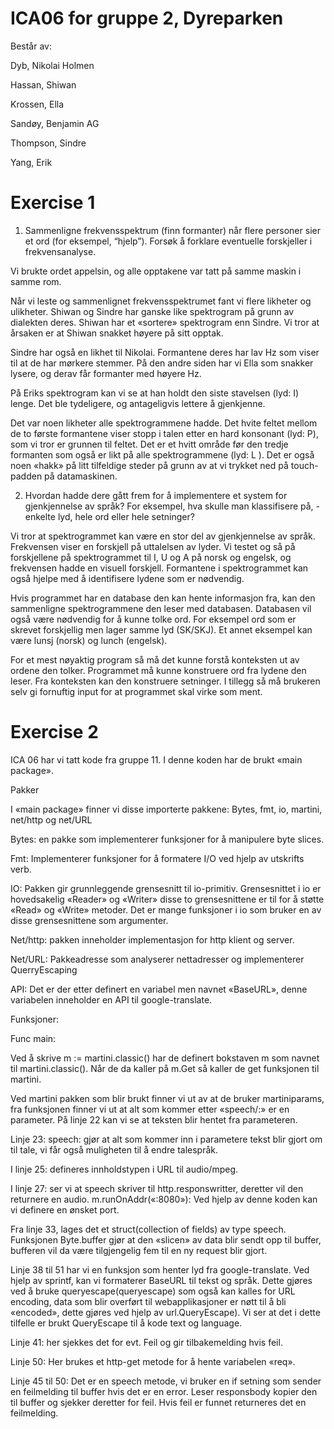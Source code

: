 # ICA06 for gruppe 2, Dyreparken

Består av:  

Dyb, Nikolai Holmen

Hassan, Shiwan

Krossen, Ella

Sandøy, Benjamin AG

Thompson, Sindre  

Yang, Erik

# Exercise 1

1. Sammenligne frekvensspektrum (finn formanter) når flere personer sier et ord (for eksempel, “hjelp”). Forsøk å forklare eventuelle forskjeller i frekvensanalyse.

Vi brukte ordet appelsin, og alle opptakene var tatt på samme maskin i samme rom.

Når vi leste og sammenlignet frekvensspektrumet fant vi flere likheter og ulikheter. Shiwan og Sindre har ganske like spektrogram på grunn av dialekten deres. Shiwan har et «sortere» spektrogram enn Sindre. Vi tror at årsaken er at Shiwan snakket høyere på sitt opptak.  

Sindre har også en likhet til Nikolai. Formantene deres har lav Hz som viser til at de har mørkere stemmer. På den andre siden har vi Ella som snakker lysere, og derav får formanter med høyere Hz.

På Eriks spektrogram kan vi se at han holdt den siste stavelsen (lyd: I) lenge. Det ble tydeligere, og antageligvis lettere å gjenkjenne.

Det var noen likheter alle spektrogrammene hadde. Det hvite feltet mellom de to første formantene viser stopp i talen etter en hard konsonant (lyd: P), som vi tror er grunnen til feltet. Det er et hvitt område før den tredje formanten som også er likt på alle spektrogrammene (lyd: L ). Det er også noen «hakk» på litt tilfeldige steder på grunn av at vi trykket ned på touch-padden på datamaskinen.

2. Hvordan hadde dere gått frem for å implementere et system for gjenkjennelse av språk? For eksempel, hva skulle man klassifisere på, - enkelte lyd, hele ord eller hele setninger?

Vi tror at spektrogrammet kan være en stor del av gjenkjennelse av språk. Frekvensen viser en forskjell på uttalelsen av lyder. Vi testet og så på forskjellene på spektrogrammet til I, U og A på norsk og engelsk, og frekvensen hadde en visuell forskjell. Formantene i spektrogrammet kan også hjelpe med å identifisere lydene som er nødvendig.

Hvis programmet har en database den kan hente informasjon fra, kan den sammenligne spektrogrammene den leser med databasen. Databasen vil også være nødvendig for å kunne tolke ord. For eksempel ord som er skrevet forskjellig men lager samme lyd (SK/SKJ). Et annet eksempel kan være lunsj (norsk) og lunch (engelsk).

For et mest nøyaktig program så må det kunne forstå konteksten ut av ordene den tolker. Programmet må kunne konstruere ord fra lydene den leser. Fra konteksten kan den konstruere setninger. I tillegg så må brukeren selv gi fornuftig input for at programmet skal virke som ment.

# Exercise 2

ICA 06 har vi tatt kode fra gruppe 11. I denne koden har de brukt «main package».

Pakker

I «main package» finner vi disse importerte pakkene: Bytes, fmt, io, martini, net/http og net/URL

Bytes: en pakke som implementerer funksjoner for å manipulere byte slices.

Fmt: Implementerer funksjoner for å formatere I/O ved hjelp av utskrifts verb.

IO: Pakken gir grunnleggende grensesnitt til io-primitiv. Grensesnittet i io er hovedsakelig «Reader» og «Writer» disse to grensesnittene er til for å støtte «Read» og «Write» metoder. Det er mange funksjoner i io som bruker en av disse grensesnittene som argumenter.

Net/http: pakken inneholder implementasjon for http klient og server.

Net/URL: Pakkeadresse som analyserer nettadresser og implementerer QuerryEscaping

API: Det er der etter definert en variabel men navnet «BaseURL», denne variabelen inneholder en API til google-translate.

Funksjoner:

Func main:

Ved å skrive m := martini.classic() har de definert bokstaven m som navnet til martini.classic(). Når de da kaller på m.Get så kaller de get funksjonen til martini.

Ved martini pakken som blir brukt finner vi ut av at de bruker martiniparams, fra funksjonen finner vi ut at alt som kommer etter «speech/:» er en parameter. På linje 22 kan vi se at teksten blir hentet fra parameteren.

Linje 23: speech: gjør at alt som kommer inn i parametere tekst blir gjort om til tale, vi får også muligheten til å endre talespråk.  

I linje 25: defineres innholdstypen i URL til audio/mpeg.

I linje 27: ser vi at speech skriver til http.responswritter, deretter vil den returnere en audio. m.runOnAddr(«:8080»): Ved hjelp av denne koden kan vi definere en ønsket port.

Fra linje 33, lages det et struct(collection of fields) av type speech. Funksjonen Byte.buffer gjør at den «slicen» av data blir sendt opp til buffer, bufferen vil da være tilgjengelig fem til en ny request blir gjort.

Linje 38 til 51 har vi en funksjon som henter lyd fra google-translate. Ved hjelp av sprintf, kan vi formaterer BaseURL til tekst og språk. Dette gjøres ved å bruke queryescape(queryescape) som også kan kalles for URL encoding, data som blir overført til webapplikasjoner er nøtt til å bli «encoded», dette gjøres ved hjelp av url.QueryEscape). Vi ser at det i dette tilfelle er brukt QueryEscape til å kode text og language.

Linje 41: her sjekkes det for evt. Feil og gir tilbakemelding hvis feil.

Linje 50: Her brukes et http-get metode for å hente variabelen «req».

Linje 45 til 50: Det er en speech metode, vi bruker en if setning som sender en feilmelding til buffer hvis det er en error. Leser responsbody kopier den til buffer og sjekker deretter for feil. Hvis feil er funnet returneres det en feilmelding.
